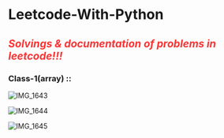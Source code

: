 # Leetcode-With-Python
<h2><i><p style="color:#ff3333";>Solvings & documentation of problems in leetcode!!!</p></i></h2>



<h3><b>Class-1(array) ::</b></h3>

![IMG_1643](https://user-images.githubusercontent.com/78719429/127686201-59472f53-2bc5-4e42-8335-c0e38b790c9b.jpg)

![IMG_1644](https://user-images.githubusercontent.com/78719429/127686238-7472aa25-c76c-4492-8450-5e5b0c39c7e8.jpg)

![IMG_1645](https://user-images.githubusercontent.com/78719429/127686271-2a725942-ef14-48c5-91bb-ad11f70bf8ce.jpg)

